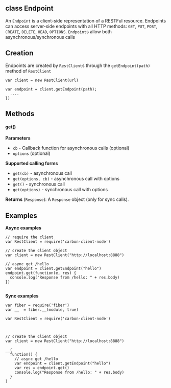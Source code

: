 class Endpoint
----------

An ```Endpoint``` is a client-side representation of a RESTFul resource. Endpoints can access server-side endpoints with all HTTP methods: ```GET```, ```PUT```, ```POST```, ```CREATE```, ```DELETE```, ```HEAD```, ```OPTIONS```.
```Endpoint```s allow both asynchronous/synchronous calls


Creation
----------
Endpoints are created by ```RestClient```s through the ```getEndpoint(path)``` method of ```RestClient```

```node
var client = new RestClient(url)

var endpoint = client.getEndpoint(path);
  ....
})

```



Methods
----------

#### get()

**Parameters**
* ```cb``` - Callback function for asynchronous calls (optional)
* ```options``` (optional)

**Supported calling forms**
* ```get(cb)``` - asynchronous call
* ```get(options, cb)``` - asynchronous call with options
* ```get()``` - synchronous call
* ```get(options)``` - synchronous call with options

**Returns** (```Response```): A ```Response``` object (only for sync calls).

Examples
----------
**Async examples**

```node
// require the client
var RestClient = require('carbon-client-node')

// create the client object
var client = new RestClient("http://localhost:8888")

// async get /hello
var endpoint = client.getEndpoint("hello")
endpoint.get(function(e, res) {
  console.log("Response from /hello: " + res.body)
})


```

**Sync examples**

```node
var fiber = require('fiber')
var __  = fiber.__(module, true)

var RestClient = require('carbon-client-node')



// create the client object
var client = new RestClient("http://localhost:8888")

__(
  function() {
    // async get /hello
    var endpoint = client.getEndpoint("hello")
    var res = endpoint.get()
    console.log("Response from /hello: " + res.body)
  }
)

```


